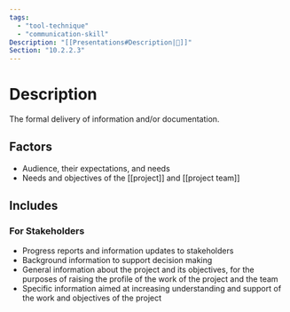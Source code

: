 ```yaml
---
tags:
  - "tool-technique"
  - "communication-skill"
Description: "[[Presentations#Description|📝]]"
Section: "10.2.2.3"
---
```

# Description
The formal delivery of information and/or documentation.
## Factors
- Audience, their expectations, and needs
- Needs and objectives of the [[project]] and [[project team]]
## Includes
### For Stakeholders
- Progress reports and information updates to stakeholders
- Background information to support decision making
- General information about the project and its objectives, for the purposes of raising the profile of the work of the project and the team
- Specific information aimed at increasing understanding and support of the work and objectives of the project

